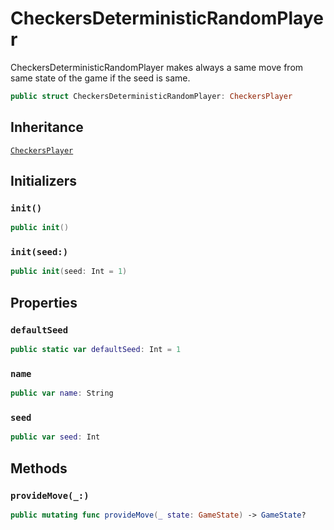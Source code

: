 # CheckersDeterministicRandomPlayer

CheckersDeterministicRandomPlayer makes always a same move from same state of the game if the seed is same.

``` swift
public struct CheckersDeterministicRandomPlayer: CheckersPlayer 
```

## Inheritance

[`CheckersPlayer`](/CheckersPlayer)

## Initializers

### `init()`

``` swift
public init() 
```

### `init(seed:)`

``` swift
public init(seed: Int = 1) 
```

## Properties

### `defaultSeed`

``` swift
public static var defaultSeed: Int = 1
```

### `name`

``` swift
public var name: String 
```

### `seed`

``` swift
public var seed: Int
```

## Methods

### `provideMove(_:)`

``` swift
public mutating func provideMove(_ state: GameState) -> GameState? 
```
